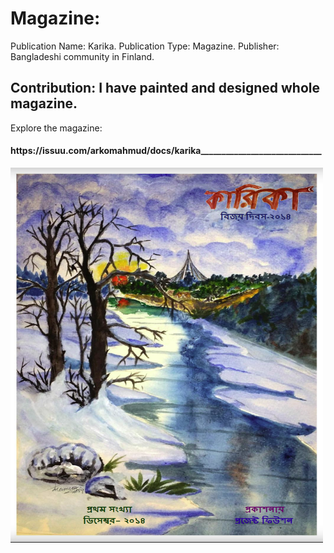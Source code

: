 # Magazine:  
Publication Name: Karika.
Publication Type: Magazine.
Publisher: Bangladeshi community in Finland.
 
## Contribution: I have painted and designed whole magazine.

Explore the magazine:

<h4>https://issuu.com/arkomahmud/docs/karika_____________________________</h4>
<p float="left">

<img src="https://github.com/Abdullah-TU/My-Paintings/blob/master/magazine.PNG?raw=true" width="500" height="600">

</p>
